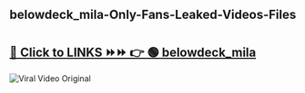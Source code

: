 
 ## belowdeck_mila-Only-Fans-Leaked-Videos-Files

# <h2><a href="https://mediaupload.pro?belowdeck_mila">🔗 Click to LINKS ⏩⏩ 👉 🟢 belowdeck_mila </a></h2>

<a href="https://mediaupload.pro?belowdeck_mila" rel="nofollow" data-target="animated-image.originalLink"><img src="https://i.ibb.co.com/xMMVF88/686577567.gif" alt="Viral Video Original" style="max-width: 100%; display: inline-block;" data-target="animated-image.originalImage"></a>